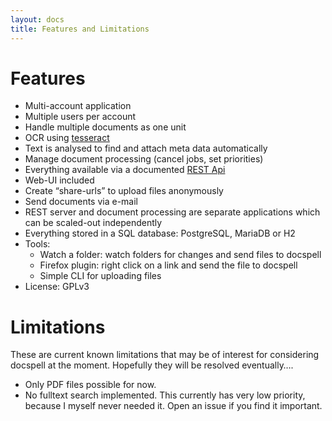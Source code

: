 ```yaml
---
layout: docs
title: Features and Limitations
---
```


# Features

- Multi-account application
- Multiple users per account
- Handle multiple documents as one unit
- OCR using [tesseract](https://github.com/tesseract-ocr/tesseract)
- Text is analysed to find and attach meta data automatically
- Manage document processing (cancel jobs, set priorities)
- Everything available via a documented [REST Api](api)
- Web-UI included
- Create “share-urls” to upload files anonymously
- Send documents via e-mail
- REST server and document processing are separate applications which
  can be scaled-out independently
- Everything stored in a SQL database: PostgreSQL, MariaDB or H2
- Tools:
  - Watch a folder: watch folders for changes and send files to docspell
  - Firefox plugin: right click on a link and send the file to docspell
  - Simple CLI for uploading files
- License: GPLv3


# Limitations

These are current known limitations that may be of interest for
considering docspell at the moment. Hopefully they will be resolved
eventually….

- Only PDF files possible for now.
- No fulltext search implemented. This currently has very low
  priority, because I myself never needed it. Open an issue if you
  find it important.
